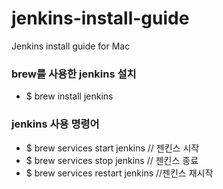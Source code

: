 # jenkins-install-guide
Jenkins install guide for Mac

### brew를 사용한 jenkins 설치
  - $ brew install jenkins

### jenkins 사용 명령어
  - $ brew services start jenkins // 젠킨스 시작
  - $ brew services stop jenkins // 젠킨스 종료
  - $ brew services restart jenkins //젠킨스 재시작
